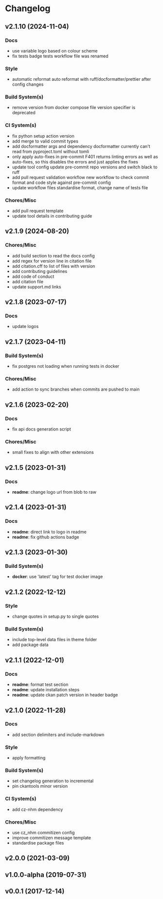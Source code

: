 # Changelog

## v2.1.10 (2024-11-04)

### Docs

- use variable logo based on colour scheme
- fix tests badge tests workflow file was renamed

### Style

- automatic reformat auto reformat with ruff/docformatter/prettier after config changes

### Build System(s)

- remove version from docker compose file version specifier is deprecated

### CI System(s)

- fix python setup action version
- add merge to valid commit types
- add docformatter args and dependency docformatter currently can't read from pyproject.toml without tomli
- only apply auto-fixes in pre-commit F401 returns linting errors as well as auto-fixes, so this disables the errors and just applies the fixes
- update tool config update pre-commit repo versions and switch black to ruff
- add pull request validation workflow new workflow to check commit format and code style against pre-commit config
- update workflow files standardise format, change name of tests file

### Chores/Misc

- add pull request template
- update tool details in contributing guide

## v2.1.9 (2024-08-20)

### Chores/Misc

- add build section to read the docs config
- add regex for version line in citation file
- add citation.cff to list of files with version
- add contributing guidelines
- add code of conduct
- add citation file
- update support.md links

## v2.1.8 (2023-07-17)

### Docs

- update logos

## v2.1.7 (2023-04-11)

### Build System(s)

- fix postgres not loading when running tests in docker

### Chores/Misc

- add action to sync branches when commits are pushed to main

## v2.1.6 (2023-02-20)

### Docs

- fix api docs generation script

### Chores/Misc

- small fixes to align with other extensions

## v2.1.5 (2023-01-31)

### Docs

- **readme**: change logo url from blob to raw

## v2.1.4 (2023-01-31)

### Docs

- **readme**: direct link to logo in readme
- **readme**: fix github actions badge

## v2.1.3 (2023-01-30)

### Build System(s)

- **docker**: use 'latest' tag for test docker image

## v2.1.2 (2022-12-12)

### Style

- change quotes in setup.py to single quotes

### Build System(s)

- include top-level data files in theme folder
- add package data

## v2.1.1 (2022-12-01)

### Docs

- **readme**: format test section
- **readme**: update installation steps
- **readme**: update ckan patch version in header badge

## v2.1.0 (2022-11-28)

### Docs

- add section delimiters and include-markdown

### Style

- apply formatting

### Build System(s)

- set changelog generation to incremental
- pin ckantools minor version

### CI System(s)

- add cz-nhm dependency

### Chores/Misc

- use cz_nhm commitizen config
- improve commitizen message template
- standardise package files

## v2.0.0 (2021-03-09)

## v1.0.0-alpha (2019-07-31)

## v0.0.1 (2017-12-14)
